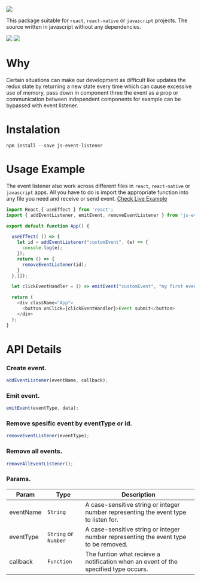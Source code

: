 ![](https://i.ibb.co/p48WrSR/JS-EVENT-LISTENER.png)

This package suitable for ```react```, ```react-native``` or ```javascript``` projects. The source written in javascript without any dependencies.

![](https://img.shields.io/github/languages/top/davidkern13/js-event-listener??color=yellow&style=flat-square) ![](https://img.shields.io/github/languages/code-size/davidkern13/js-event-listener?color=green&style=flat-square) 

# Why

Certain situations can make our development as difficult like updates the redux state by returning a new state every time which can cause excessive use of memory, pass down in component three the event as a prop or communication between independent components for example can be bypassed with event listener.

# Instalation

```
npm install --save js-event-listener
```

# Usage Example

The event listener also work across different files in ```react```, ```react-native``` or ```javascript``` apps. All you have to do is import the appropriate function into any file you need and receive or send event. [Check Live Example](https://codesandbox.io/s/js-event-listener-xs0lh?file=/src/App.js)

```JavaScript
import React,{ useEffect } from 'react'; 
import { addEventListener, emitEvent, removeEventListener } from 'js-event-listener';

export default function App() {

  useEffect( () => {
    let id = addEventListener("customEvent", (e) => {
      console.log(e);
    });
    return () => {
      removeEventListener(id);
    }
  },[]);

  let clickEventHandler = () => emitEvent("customEvent", "my first event!");

  return (
    <div className="App">
      <button onClick={clickEventHandler}>Event submit</button>
    </div>
  );
}
```


# API Details

### Create event.
```JavaScript
addEventListener(eventName, callback);
``` 
### Emit event.
```JavaScript
emitEvent(eventType, data);
```
### Remove spesific event by eventType or id.
```JavaScript
removeEventListener(eventType);
```
### Remove all events.
```JavaScript
removeAllEventListener();
```
### Params.

| Param  | Type | Description |
| ------------- | ------------- | ------------- | 
| eventName | ```String``` | A case-sensitive string or integer number representing the event type to listen for. | 
| eventType | ```String``` or ```Number``` | A case-sensitive string or integer number representing the event type to be removed. | 
| callback | ```Function``` | The funtion what recieve a notification when an event of the specified type occurs. | 


